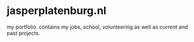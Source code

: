 # jasperplatenburg.nl

my portfolio.
contains my jobs, school, volunteering as well as current and past projects.

